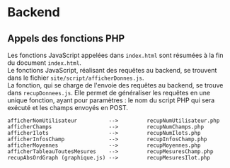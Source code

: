 # Backend

## Appels des fonctions PHP
Les fonctions JavaScript appelées dans `index.html` sont résumées à la fin du
document `index.html`.  
Le fonctions JavaScript, réalisant des requêtes au backend, se trouvent
dans le fichier `site/script/afficherDonnes.js`.  
La fonction, qui se charge de l'envoie des requêtes au backend, se trouve dans
`recupDonnees.js`. Elle permet de généraliser les requêtes en une unique
fonction, ayant pour paramètres : le nom du script PHP qui sera exécuté et
les champs envoyés en POST.

```
afficherNomUtilisateur          -->         recupNumUtilisateur.php
afficherChamps                  -->         recupNumChamps.php
afficherIlots                   -->         recupNumIlots.php
afficherInfosChamp              -->         recupInfosChamp.php
afficherMoyennes                -->         recupMoyennes.php
afficherTableauToutesMesures    -->         recupMesuresChamp.php
recupAbsOrdGraph (graphique.js) -->         recupMesuresIlot.php
```